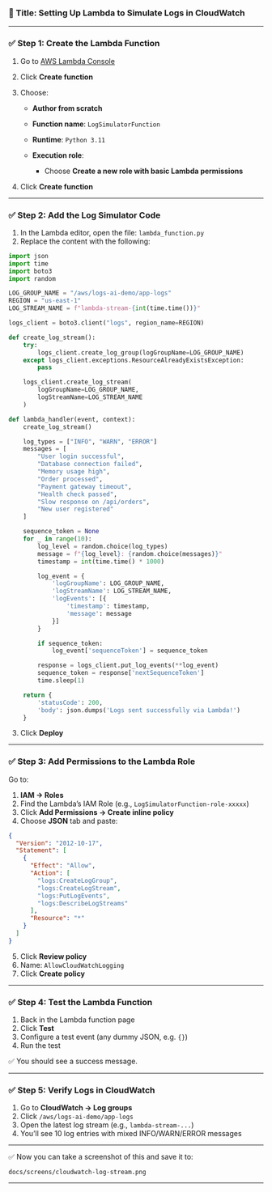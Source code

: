 ### 📝 Title: **Setting Up Lambda to Simulate Logs in CloudWatch**

---

### ✅ Step 1: Create the Lambda Function

1. Go to [AWS Lambda Console](https://console.aws.amazon.com/lambda/)
2. Click **Create function**
3. Choose:

   * **Author from scratch**
   * **Function name**: `LogSimulatorFunction`
   * **Runtime**: `Python 3.11`
   * **Execution role**:

     * Choose **Create a new role with basic Lambda permissions**
4. Click **Create function**

---

### ✅ Step 2: Add the Log Simulator Code

1. In the Lambda editor, open the file: `lambda_function.py`
2. Replace the content with the following:

```python
import json
import time
import boto3
import random

LOG_GROUP_NAME = "/aws/logs-ai-demo/app-logs"
REGION = "us-east-1"
LOG_STREAM_NAME = f"lambda-stream-{int(time.time())}"

logs_client = boto3.client("logs", region_name=REGION)

def create_log_stream():
    try:
        logs_client.create_log_group(logGroupName=LOG_GROUP_NAME)
    except logs_client.exceptions.ResourceAlreadyExistsException:
        pass

    logs_client.create_log_stream(
        logGroupName=LOG_GROUP_NAME,
        logStreamName=LOG_STREAM_NAME
    )

def lambda_handler(event, context):
    create_log_stream()

    log_types = ["INFO", "WARN", "ERROR"]
    messages = [
        "User login successful",
        "Database connection failed",
        "Memory usage high",
        "Order processed",
        "Payment gateway timeout",
        "Health check passed",
        "Slow response on /api/orders",
        "New user registered"
    ]

    sequence_token = None
    for _ in range(10):
        log_level = random.choice(log_types)
        message = f"{log_level}: {random.choice(messages)}"
        timestamp = int(time.time() * 1000)

        log_event = {
            'logGroupName': LOG_GROUP_NAME,
            'logStreamName': LOG_STREAM_NAME,
            'logEvents': [{
                'timestamp': timestamp,
                'message': message
            }]
        }

        if sequence_token:
            log_event['sequenceToken'] = sequence_token

        response = logs_client.put_log_events(**log_event)
        sequence_token = response['nextSequenceToken']
        time.sleep(1)

    return {
        'statusCode': 200,
        'body': json.dumps('Logs sent successfully via Lambda!')
    }
```

3. Click **Deploy**

---

### ✅ Step 3: Add Permissions to the Lambda Role

Go to:

1. **IAM → Roles**
2. Find the Lambda’s IAM Role (e.g., `LogSimulatorFunction-role-xxxxx`)
3. Click **Add Permissions → Create inline policy**
4. Choose **JSON** tab and paste:

```json
{
  "Version": "2012-10-17",
  "Statement": [
    {
      "Effect": "Allow",
      "Action": [
        "logs:CreateLogGroup",
        "logs:CreateLogStream",
        "logs:PutLogEvents",
        "logs:DescribeLogStreams"
      ],
      "Resource": "*"
    }
  ]
}
```

5. Click **Review policy**
6. Name: `AllowCloudWatchLogging`
7. Click **Create policy**

---

### ✅ Step 4: Test the Lambda Function

1. Back in the Lambda function page
2. Click **Test**
3. Configure a test event (any dummy JSON, e.g. `{}`)
4. Run the test

✅ You should see a success message.

---

### ✅ Step 5: Verify Logs in CloudWatch

1. Go to **CloudWatch → Log groups**
2. Click `/aws/logs-ai-demo/app-logs`
3. Open the latest log stream (e.g., `lambda-stream-...`)
4. You’ll see 10 log entries with mixed INFO/WARN/ERROR messages

---

✅ Now you can take a screenshot of this and save it to:

```
docs/screens/cloudwatch-log-stream.png
```

---
